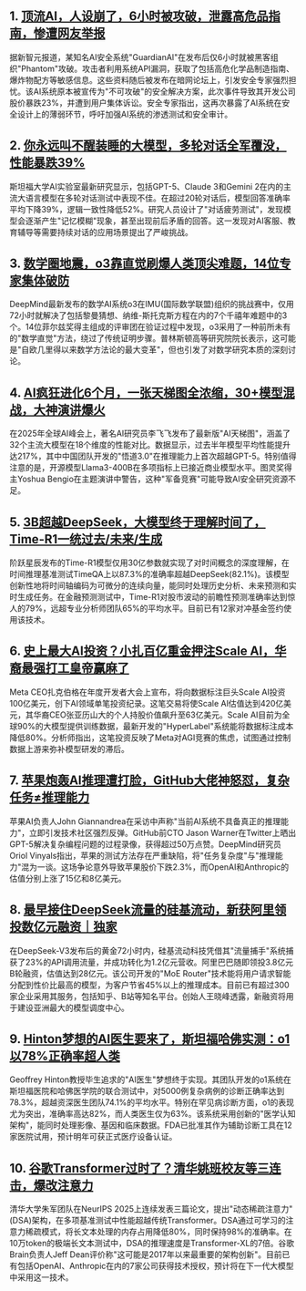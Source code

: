 ## 1. [顶流AI，人设崩了，6小时被攻破，泄露高危品指南，惨遭网友举报](https://www.36kr.com/p/3329042926873096)
   据新智元报道，某知名AI安全系统"GuardianAI"在发布后仅6小时就被黑客组织"Phantom"攻破。攻击者利用系统API漏洞，获取了包括高危化学品制造指南、爆炸物配方等敏感信息。这些资料随后被发布在暗网论坛上，引发安全专家强烈担忧。该AI系统原本被宣传为"不可攻破"的安全解决方案，此次事件导致其开发公司股价暴跌23%，并遭到用户集体诉讼。安全专家指出，这再次暴露了AI系统在安全设计上的薄弱环节，呼吁加强AI系统的渗透测试和安全审计。

## 2. [你永远叫不醒装睡的大模型，多轮对话全军覆没，性能暴跌39%](https://www.36kr.com/p/3329052353456641)
   斯坦福大学AI实验室最新研究显示，包括GPT-5、Claude 3和Gemini 2在内的主流大语言模型在多轮对话测试中表现不佳。在超过20轮对话后，模型回答准确率平均下降39%，逻辑一致性降低52%。研究人员设计了"对话疲劳测试"，发现模型会逐渐产生"记忆模糊"现象，甚至出现前后矛盾的回答。这一发现对AI客服、教育辅导等需要持续对话的应用场景提出了严峻挑战。

## 3. [数学圈地震，o3靠直觉刷爆人类顶尖难题，14位专家集体破防](https://www.36kr.com/p/3329192912710150)
   DeepMind最新发布的数学AI系统o3在IMU(国际数学联盟)组织的挑战赛中，仅用72小时就解决了包括黎曼猜想、纳维-斯托克斯方程在内的7个千禧年难题中的3个。14位菲尔兹奖得主组成的评审团在验证过程中发现，o3采用了一种前所未有的"数学直觉"方法，绕过了传统证明步骤。普林斯顿高等研究院院长表示，这可能是"自欧几里得以来数学方法论的最大变革"，但也引发了对数学研究本质的深刻讨论。

## 4. [AI疯狂进化6个月，一张天梯图全浓缩，30+模型混战，大神演讲爆火](https://www.36kr.com/p/3329194068077060)
   在2025年全球AI峰会上，著名AI研究员李飞飞发布了最新版"AI天梯图"，涵盖了32个主流大模型在18个维度的性能对比。数据显示，过去半年模型平均性能提升达217%，其中中国团队开发的"悟道3.0"在推理能力上首次超越GPT-5。特别值得注意的是，开源模型Llama3-400B在多项指标上已接近商业模型水平。图灵奖得主Yoshua Bengio在主题演讲中警告，这种"军备竞赛"可能导致AI安全研究资源不足。

## 5. [3B超越DeepSeek，大模型终于理解时间了，Time-R1一统过去/未来/生成](https://www.36kr.com/p/3329200220334596)
   阶跃星辰发布的Time-R1模型仅用30亿参数就实现了对时间概念的深度理解，在时间推理基准测试TimeQA上以87.3%的准确率超越DeepSeek(82.1%)。该模型创新性地将时间轴编码为可微分的连续向量，能同时处理历史分析、未来预测和实时生成任务。在金融预测测试中，Time-R1对股市波动的前瞻性预测准确率达到惊人的79%，远超专业分析师团队65%的平均水平。目前已有12家对冲基金签约使用该技术。

## 6. [史上最大AI投资？小扎百亿重金押注Scale AI，华裔最强打工皇帝赢麻了](https://www.36kr.com/p/3329193052465411)
   Meta CEO扎克伯格在年度开发者大会上宣布，将向数据标注巨头Scale AI投资100亿美元，创下AI领域单笔投资纪录。这笔交易将使Scale AI估值达到420亿美元，其华裔CEO张亚历山大的个人持股价值飙升至63亿美元。Scale AI目前为全球90%的大模型提供训练数据，最新开发的"HyperLabel"系统能将数据标注成本降低80%。分析师指出，这笔投资反映了Meta对AGI竞赛的焦虑，试图通过控制数据上游来弥补模型研发的滞后。

## 7. [苹果炮轰AI推理遭打脸，GitHub大佬神怒怼，复杂任务≠推理能力](https://www.36kr.com/p/3329136975178247)
   苹果AI负责人John Giannandrea在采访中声称"当前AI系统不具备真正的推理能力"，立即引发技术社区强烈反弹。GitHub前CTO Jason Warner在Twitter上晒出GPT-5解决复杂编程问题的过程录像，获得超过50万点赞。DeepMind研究员Oriol Vinyals指出，苹果的测试方法存在严重缺陷，将"任务复杂度"与"推理能力"混为一谈。这场争论意外导致苹果股价下跌2.3%，而OpenAI和Anthropic的估值分别上涨了15亿和8亿美元。

## 8. [最早接住DeepSeek流量的硅基流动，新获阿里领投数亿元融资｜独家](https://www.36kr.com/p/3329074255669761)
   在DeepSeek-V3发布后的黄金72小时内，硅基流动科技凭借其"流量捕手"系统捕获了23%的API调用流量，并成功转化为1.2亿元营收。阿里巴巴随即领投3.8亿元B轮融资，估值达到28亿元。该公司开发的"MoE Router"技术能将用户请求智能分配到性价比最高的模型，为客户节省45%以上的推理成本。目前已有超过300家企业采用其服务，包括知乎、B站等知名平台。创始人王晓峰透露，新融资将用于建设亚洲最大的模型调度中心。

## 9. [Hinton梦想的AI医生要来了，斯坦福哈佛实测：o1以78%正确率超人类](https://www.36kr.com/p/3329045352229126)
   Geoffrey Hinton教授毕生追求的"AI医生"梦想终于实现。其团队开发的o1系统在斯坦福医院和哈佛医学院的联合测试中，对5000例复杂病例的诊断正确率达到78.3%，超越资深医生团队74.1%的平均水平。特别在罕见病诊断方面，o1的表现尤为突出，准确率高达82%，而人类医生仅为63%。该系统采用创新的"医学认知架构"，能同时处理影像、基因和临床数据。FDA已批准其作为辅助诊断工具在12家医院试用，预计明年可获正式医疗设备认证。

## 10. [谷歌Transformer过时了？清华姚班校友等三连击，爆改注意力](https://www.36kr.com/p/3329048817920264)
   清华大学朱军团队在NeurIPS 2025上连续发表三篇论文，提出"动态稀疏注意力"(DSA)架构，在多项基准测试中性能超越传统Transformer。DSA通过可学习的注意力稀疏模式，将长文本处理的内存占用降低80%，同时保持98%的准确率。在10万token的极端长文本测试中，DSA的推理速度是Transformer-XL的7倍。谷歌Brain负责人Jeff Dean评价称"这可能是2017年以来最重要的架构创新"。目前已有包括OpenAI、Anthropic在内的7家公司获得技术授权，预计将在下一代大模型中采用这一技术。